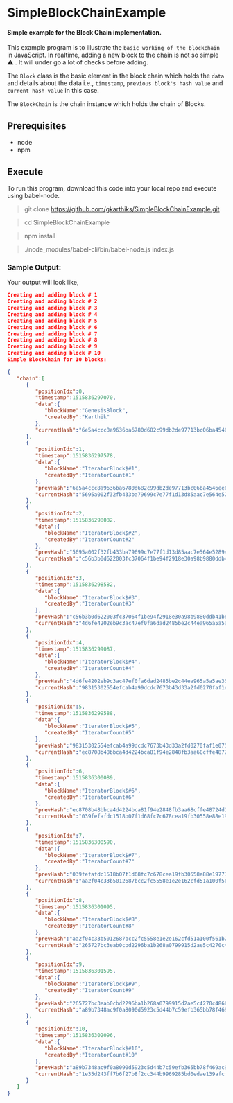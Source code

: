 # SimpleBlockChainExample
#### Simple example for the Block Chain implementation.

This example program is to illustrate the `basic working of the blockchain` in JavaScript. In realtime, adding a new block to the chain is not so simple :warning: . It will under go a lot of checks before adding.

The `Block` class is the basic element in the block chain which holds the `data` and details about the data i.e., `timestamp`, `previous block's hash value` and `current hash value` in this case.

The `BlockChain` is the chain instance which holds the chain of Blocks.

## Prerequisites
* node
* npm

## Execute 
To run this program, download this code into your local repo and execute using babel-node.

> git clone https://github.com/gkarthiks/SimpleBlockChainExample.git

> cd SimpleBlockChainExample

> npm install

> ./node_modules/babel-cli/bin/babel-node.js index.js 

### Sample Output:
Your output will look like,
```json
Creating and adding block # 1
Creating and adding block # 2
Creating and adding block # 3
Creating and adding block # 4
Creating and adding block # 5
Creating and adding block # 6
Creating and adding block # 7
Creating and adding block # 8
Creating and adding block # 9
Creating and adding block # 10
Simple BlockChain for 10 blocks:

{  
   "chain":[  
      {  
         "positionIdx":0,
         "timestamp":1515836297070,
         "data":{  
            "blockName":"GenesisBlock",
            "createdBy":"Karthik"
         },
         "currentHash":"6e5a4ccc8a9636ba6780d682c99db2de97713bc06ba4546ee63e27d84b846150"
      },
      {  
         "positionIdx":1,
         "timestamp":1515836297578,
         "data":{  
            "blockName":"IteratorBlock$#1",
            "createdBy":"IteratorCount#1"
         },
         "prevHash":"6e5a4ccc8a9636ba6780d682c99db2de97713bc06ba4546ee63e27d84b846150",
         "currentHash":"5695a002f32fb433ba79699c7e77f1d13d85aac7e564e5289450a53c540927c1"
      },
      {  
         "positionIdx":2,
         "timestamp":1515836298082,
         "data":{  
            "blockName":"IteratorBlock$#2",
            "createdBy":"IteratorCount#2"
         },
         "prevHash":"5695a002f32fb433ba79699c7e77f1d13d85aac7e564e5289450a53c540927c1",
         "currentHash":"c56b3b0d622003fc37064f1be94f2918e30a98b9880ddb41b891e269e759ccd2"
      },
      {  
         "positionIdx":3,
         "timestamp":1515836298582,
         "data":{  
            "blockName":"IteratorBlock$#3",
            "createdBy":"IteratorCount#3"
         },
         "prevHash":"c56b3b0d622003fc37064f1be94f2918e30a98b9880ddb41b891e269e759ccd2",
         "currentHash":"4d6fe4202eb9c3ac47ef0fa6dad2485be2c44ea965a5a5ae35b0315bf3604c2a"
      },
      {  
         "positionIdx":4,
         "timestamp":1515836299087,
         "data":{  
            "blockName":"IteratorBlock$#4",
            "createdBy":"IteratorCount#4"
         },
         "prevHash":"4d6fe4202eb9c3ac47ef0fa6dad2485be2c44ea965a5a5ae35b0315bf3604c2a",
         "currentHash":"98315302554efcab4a99dcdc7673b43d33a2fd0270faf1e0754eb0df9309f1f6"
      },
      {  
         "positionIdx":5,
         "timestamp":1515836299588,
         "data":{  
            "blockName":"IteratorBlock$#5",
            "createdBy":"IteratorCount#5"
         },
         "prevHash":"98315302554efcab4a99dcdc7673b43d33a2fd0270faf1e0754eb0df9309f1f6",
         "currentHash":"ec8708b48bbca4d4224bca81f94e2848fb3aa68cffe48724d1b8eb2043f6e705"
      },
      {  
         "positionIdx":6,
         "timestamp":1515836300089,
         "data":{  
            "blockName":"IteratorBlock$#6",
            "createdBy":"IteratorCount#6"
         },
         "prevHash":"ec8708b48bbca4d4224bca81f94e2848fb3aa68cffe48724d1b8eb2043f6e705",
         "currentHash":"039fefafdc1518b07f1d68fc7c678cea19fb30558e88e19777b70b852375d409"
      },
      {  
         "positionIdx":7,
         "timestamp":1515836300590,
         "data":{  
            "blockName":"IteratorBlock$#7",
            "createdBy":"IteratorCount#7"
         },
         "prevHash":"039fefafdc1518b07f1d68fc7c678cea19fb30558e88e19777b70b852375d409",
         "currentHash":"aa2f04c33b5012687bcc2fc5558e1e2e162cfd51a100f561b2d7f5128bebc76f"
      },
      {  
         "positionIdx":8,
         "timestamp":1515836301095,
         "data":{  
            "blockName":"IteratorBlock$#8",
            "createdBy":"IteratorCount#8"
         },
         "prevHash":"aa2f04c33b5012687bcc2fc5558e1e2e162cfd51a100f561b2d7f5128bebc76f",
         "currentHash":"265727bc3eab0cbd2296ba1b268a0799915d2ae5c4270c486699cab8cea2efdf"
      },
      {  
         "positionIdx":9,
         "timestamp":1515836301595,
         "data":{  
            "blockName":"IteratorBlock$#9",
            "createdBy":"IteratorCount#9"
         },
         "prevHash":"265727bc3eab0cbd2296ba1b268a0799915d2ae5c4270c486699cab8cea2efdf",
         "currentHash":"a89b7348ac9f0a8090d5923c5d44b7c59efb365bb78f469ac9c66e7bc8f8b742"
      },
      {  
         "positionIdx":10,
         "timestamp":1515836302096,
         "data":{  
            "blockName":"IteratorBlock$#10",
            "createdBy":"IteratorCount#10"
         },
         "prevHash":"a89b7348ac9f0a8090d5923c5d44b7c59efb365bb78f469ac9c66e7bc8f8b742",
         "currentHash":"1e35d243ff7b6f27b8f2cc344b9969285bd0edae139afcfc883be526675273dd"
      }
   ]
}
```
